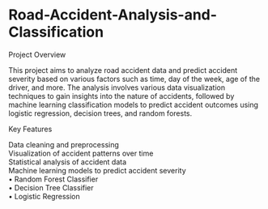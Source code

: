 # Road-Accident-Analysis-and-Classification
Project Overview

This project aims to analyze road accident data and predict accident severity based on various factors such as time, day of the week, age of the driver, and more. The analysis involves various data visualization techniques to gain insights into the nature of accidents, followed by machine learning classification models to predict accident outcomes using logistic regression, decision trees, and random forests.

Key Features

Data cleaning and preprocessing                                              
                       Visualization of accident patterns over time                                                          
                         Statistical analysis of accident data                                                             
                        Machine learning models to predict accident severity                                                                     
•	Random Forest Classifier                                      
•	Decision Tree Classifier                                                          
•	Logistic Regression                                         



